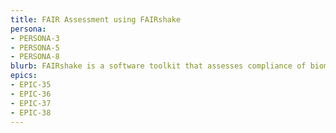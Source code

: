 ```yaml
---
title: FAIR Assessment using FAIRshake
persona: 
- PERSONA-3 
- PERSONA-5 
- PERSONA-8 
blurb: FAIRshake is a software toolkit that assesses compliance of biomedical digital research objects with the FAIR guiding principles
epics:
- EPIC-35
- EPIC-36
- EPIC-37
- EPIC-38
---
```



